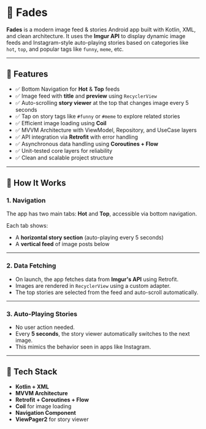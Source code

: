 # 🔵 Fades

**Fades** is a modern image feed & stories Android app built with Kotlin, XML, and clean architecture. It uses the **Imgur API** to display dynamic image feeds and Instagram-style auto-playing stories based on categories like `hot`, `top`, and popular tags like `funny`, `meme`, etc.

---

## 🚀 Features

- ✅ Bottom Navigation for **Hot** & **Top** feeds  
- ✅ Image feed with **title** and **preview** using `RecyclerView`  
- ✅ Auto-scrolling **story viewer** at the top that changes image every 5 seconds  
- ✅ Tap on story tags like `#funny` or `#meme` to explore related stories  
- ✅ Efficient image loading using **Coil**  
- ✅ MVVM Architecture with ViewModel, Repository, and UseCase layers  
- ✅ API integration via **Retrofit** with error handling  
- ✅ Asynchronous data handling using **Coroutines + Flow**  
- ✅ Unit-tested core layers for reliability  
- ✅ Clean and scalable project structure  

---

## 🧠 How It Works

### 1. Navigation

The app has two main tabs: **Hot** and **Top**, accessible via bottom navigation.

Each tab shows:
- A **horizontal story section** (auto-playing every 5 seconds)
- A **vertical feed** of image posts below

---

### 2. Data Fetching

- On launch, the app fetches data from **Imgur's API** using Retrofit.
- Images are rendered in `RecyclerView` using a custom adapter.
- The top stories are selected from the feed and auto-scroll automatically.

---

### 3. Auto-Playing Stories

- No user action needed.  
- Every **5 seconds**, the story viewer automatically switches to the next image.
- This mimics the behavior seen in apps like Instagram.

---

## 📸 Tech Stack

- **Kotlin + XML**
- **MVVM Architecture**
- **Retrofit + Coroutines + Flow**
- **Coil** for image loading
- **Navigation Component**
- **ViewPager2** for story viewer
